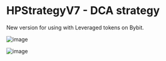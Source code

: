 # HPStrategyV7 - DCA strategy

New version for using with Leveraged tokens on Bybit.

![image](https://github.com/mkajnar/HighProfitStrategy/assets/5566514/a9564cc7-5c12-440a-b89d-a5526044c015)

![image](https://github.com/mkajnar/HighProfitStrategy/assets/5566514/ac974f06-5190-4dcd-b596-179b2062dab6)



